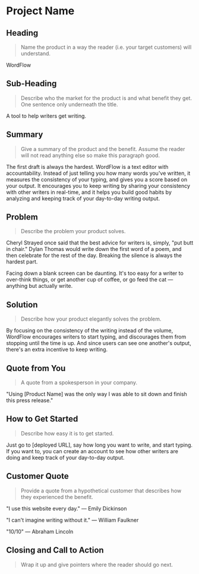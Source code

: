 # Project Name #

<!-- 
> This material was originally posted [here](http://www.quora.com/What-is-Amazons-approach-to-product-development-and-product-management). It is reproduced here for posterities sake.

There is an approach called "working backwards" that is widely used at Amazon. They work backwards from the customer, rather than starting with an idea for a product and trying to bolt customers onto it. While working backwards can be applied to any specific product decision, using this approach is especially important when developing new products or features.

For new initiatives a product manager typically starts by writing an internal press release announcing the finished product. The target audience for the press release is the new/updated product's customers, which can be retail customers or internal users of a tool or technology. Internal press releases are centered around the customer problem, how current solutions (internal or external) fail, and how the new product will blow away existing solutions.

If the benefits listed don't sound very interesting or exciting to customers, then perhaps they're not (and shouldn't be built). Instead, the product manager should keep iterating on the press release until they've come up with benefits that actually sound like benefits. Iterating on a press release is a lot less expensive than iterating on the product itself (and quicker!).

If the press release is more than a page and a half, it is probably too long. Keep it simple. 3-4 sentences for most paragraphs. Cut out the fat. Don't make it into a spec. You can accompany the press release with a FAQ that answers all of the other business or execution questions so the press release can stay focused on what the customer gets. My rule of thumb is that if the press release is hard to write, then the product is probably going to suck. Keep working at it until the outline for each paragraph flows. 

Oh, and I also like to write press-releases in what I call "Oprah-speak" for mainstream consumer products. Imagine you're sitting on Oprah's couch and have just explained the product to her, and then you listen as she explains it to her audience. That's "Oprah-speak", not "Geek-speak".

Once the project moves into development, the press release can be used as a touchstone; a guiding light. The product team can ask themselves, "Are we building what is in the press release?" If they find they're spending time building things that aren't in the press release (overbuilding), they need to ask themselves why. This keeps product development focused on achieving the customer benefits and not building extraneous stuff that takes longer to build, takes resources to maintain, and doesn't provide real customer benefit (at least not enough to warrant inclusion in the press release).
 -->
 
## Heading ##
  > Name the product in a way the reader (i.e. your target customers) will understand.

WordFlow

## Sub-Heading ##
  > Describe who the market for the product is and what benefit they get. One sentence only underneath the title.

A tool to help writers get writing.

## Summary ##
  > Give a summary of the product and the benefit. Assume the reader will not read anything else so make this paragraph good.

The first draft is always the hardest. WordFlow is a text editor with accountability. Instead of just telling you how many words you've written, it measures the consistency of your typing, and gives you a score based on your output. It encourages you to keep writing by sharing your consistency with other writers in real-time, and it helps you build good habits by analyzing and keeping track of your day-to-day writing output.

## Problem ##
  > Describe the problem your product solves.

Cheryl Strayed once said that the best advice for writers is, simply, "put butt in chair." Dylan Thomas would write down the first word of a poem, and then celebrate for the rest of the day. Breaking the silence is always the hardest part.

Facing down a blank screen can be daunting. It's too easy for a writer to over-think things, or get another cup of coffee, or go feed the cat — anything but actually write.

## Solution ##
  > Describe how your product elegantly solves the problem.

By focusing on the consistency of the writing instead of the volume, WordFlow encourages writers to start typing, and discourages them from stopping until the time is up. And since users can see one another's output, there's an extra incentive to keep writing.

## Quote from You ##
  > A quote from a spokesperson in your company.

"Using [Product Name] was the only way I was able to sit down and finish this press release."

## How to Get Started ##
  > Describe how easy it is to get started.

Just go to [deployed URL], say how long you want to write, and start typing. If you want to, you can create an account to see how other writers are doing and keep track of your day-to-day output.

## Customer Quote ##
  > Provide a quote from a hypothetical customer that describes how they experienced the benefit.

"I use this website every day." — Emily Dickinson

"I can't imagine writing without it." — William Faulkner

"10/10" — Abraham Lincoln

## Closing and Call to Action ##
  > Wrap it up and give pointers where the reader should go next.
